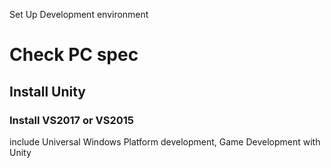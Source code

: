 Set Up Development environment

# Check PC spec

## Install Unity

### Install VS2017 or VS2015

include Universal Windows Platform development, Game Development with Unity
